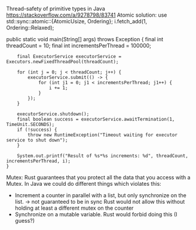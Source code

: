 Thread-safety of primitive types in Java https://stackoverflow.com/a/9278798/83741
Atomic solution: use std::sync::atomic::{AtomicUsize, Ordering};
i.fetch_add(1, Ordering::Relaxed);

public static void main(String[] args) throws Exception {
        final int threadCount = 10;
        final int incrementsPerThread = 100000;

        final ExecutorService executorService = Executors.newFixedThreadPool(threadCount);

        for (int j = 0; j < threadCount; j++) {
            executorService.submit(() -> {
                for (int j1 = 0; j1 < incrementsPerThread; j1++) {
                    i += 1;
                }
            });
        }

        executorService.shutdown();
        final boolean success = executorService.awaitTermination(1, TimeUnit.SECONDS);
        if (!success) {
            throw new RuntimeException("Timeout waiting for executor service to shut down");
        }

        System.out.printf("Result of %s*%s increments: %d", threadCount, incrementsPerThread, i);
    }

Mutex:
Rust guarantees that you protect all the data that you access with a Mutex.
In Java we could do different things which violates this:
  * Increment a counter in parallel with a list, but only synchronize on the
    list. -> not guaranteed to be in sync
    Rust would not allow this without holding at least a different mutex on the counter
  * Synchronize on a mutable variable. Rust would forbid doing this (I guess?)